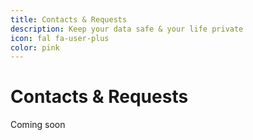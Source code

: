 ```yaml
---
title: Contacts & Requests
description: Keep your data safe & your life private
icon: fal fa-user-plus
color: pink
---
```


# Contacts & Requests

<span class="tag yellow">Coming soon</span>